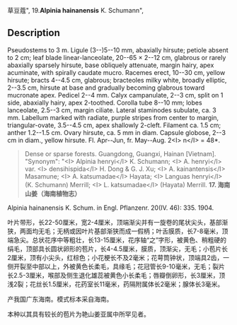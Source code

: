 草豆蔻",
19.**Alpinia hainanensis** K. Schumann",

## Description
Pseudostems to 3 m. Ligule (3--)5--10 mm, abaxially hirsute; petiole absent to 2 cm; leaf blade linear-lanceolate, 20--65 × 2--12 cm, glabrous or rarely abaxially sparsely hirsute, base obliquely attenuate, margin hairy, apex acuminate, with spirally caudate mucro. Racemes erect, 10--30 cm, yellow hirsute; bracts 4--4.5 cm, glabrous; bracteoles milky white, broadly elliptic, 2--3.5 cm, hirsute at base and gradually becoming glabrous toward mucronate apex. Pedicel 2--4 mm. Calyx campanulate, 2--3 cm, split on 1 side, abaxially hairy, apex 2-toothed. Corolla tube 8--10 mm; lobes lanceolate, 2.5--3 cm, margin ciliate. Lateral staminodes subulate, ca. 3 mm. Labellum marked with radiate, purple stripes from center to margin, triangular-ovate, 3.5--4.5 cm, apex shallowly 2-cleft. Filament ca. 1.5 cm; anther 1.2--1.5 cm. Ovary hirsute, ca. 5 mm in diam. Capsule globose, 2--3 cm in diam., yellow hirsute. Fl. Apr--Jun, fr. May--Aug. 2&lt;I&gt; n&lt;/I&gt; = 48*.

> Dense or sparse forests. Guangdong, Guangxi, Hainan [Vietnam].
  "Synonym": "&lt;I&gt; Alpinia henryi&lt;/I&gt; K. Schumann; &lt;I&gt; A. henryi&lt;/I&gt; var. &lt;I&gt; densihispida&lt;/I&gt; H. Dong &amp; G. J. Xu; &lt;I&gt; A. kainantensis&lt;/I&gt; Masamune; &lt;I&gt; A. katsumadae&lt;/I&gt; Hayata; &lt;I&gt; Languas henryi&lt;/I&gt; (K. Schumann) Merrill; &lt;I&gt; L. katsumadae&lt;/I&gt; (Hayata) Merrill.
**17. 海南山姜（海南植物志）**

Alpinia hainanensis K. Schum. in Engl. Pflanzenr. 20(IV. 46): 335. 1904.

叶片带形，长22-50厘米，宽2-4厘米，顶端渐尖并有一旋卷的尾状尖头，基部渐狭，两面均无毛；无柄或因叶片基部渐狭而成一假柄；叶舌膜质，长7-8毫米，顶端急尖。总状花序中等粗壮，长13-15厘米，花序轴“之”字形，被黄色、稍粗硬的绢毛，顶部具长圆状卵形的苞片，长4-4.5厘米，膜质，顶渐尖，无毛；小苞片长2厘米，顶有小尖头，红棕色；小花梗长不及2毫米；花萼筒钟状，顶端具2齿，一侧开裂至中部以上，外被黄色长柔毛，具缘毛；花冠管长9-10毫米，无毛；裂片长2.5-3厘米，喉部及侧生退化雄蕊被黄色小长柔毛；唇瓣倒卵形，长3厘米，顶浅2裂；花丝长1.5厘米，花药室长11毫米，药隔附属体长2毫米；腺体长3毫米。

产我国广东海南。模式标本采自海南。

本种以其具有较长的苞片为艳山姜亚属中所罕见者。
